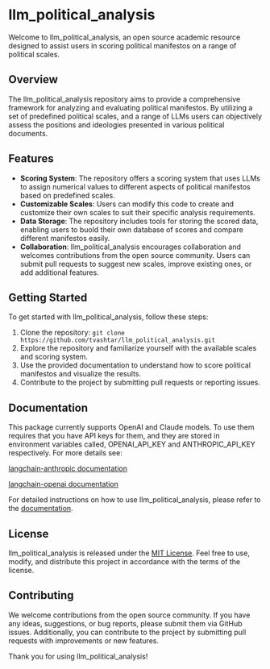 # llm_political_analysis

Welcome to llm_political_analysis, an open source academic resource designed to assist users in scoring political manifestos on a range of political scales.

## Overview

The llm_political_analysis repository aims to provide a comprehensive framework for analyzing and evaluating political manifestos. By utilizing a set of predefined political scales, and a range of LLMs users can objectively assess the positions and ideologies presented in various political documents.

## Features

- **Scoring System**: The repository offers a scoring system that uses LLMs to assign numerical values to different aspects of political manifestos based on predefined scales.
- **Customizable Scales**: Users can modify this code to create and customize their own scales to suit their specific analysis requirements.
- **Data Storage**: The repository includes tools for storing the scored data, enabling users to buold their own database of scores and compare different manifestos easily.
- **Collaboration**: llm_political_analysis encourages collaboration and welcomes contributions from the open source community. Users can submit pull requests to suggest new scales, improve existing ones, or add additional features.

## Getting Started

To get started with llm_political_analysis, follow these steps:

1. Clone the repository: `git clone https://github.com/tvashtar/llm_political_analysis.git`
2. Explore the repository and familiarize yourself with the available scales and scoring system.
3. Use the provided documentation to understand how to score political manifestos and visualize the results.
4. Contribute to the project by submitting pull requests or reporting issues.

## Documentation

This package currently supports OpenAI and Claude models. To use them requires that you have API keys for them, and they are stored in 
environment variables called, OPENAI_API_KEY and ANTHROPIC_API_KEY respectively. For more details see: 

[langchain-anthropic documentation](https://python.langchain.com/v0.2/docs/integrations/chat/anthropic/)

[langchain-openai documentation](https://python.langchain.com/v0.2/docs/integrations/chat/openai/)

For detailed instructions on how to use llm_political_analysis, please refer to the [documentation](https://github.com/tvashtar/llm_political_analysis/wiki).

## License

llm_political_analysis is released under the [MIT License](https://opensource.org/licenses/MIT). Feel free to use, modify, and distribute this project in accordance with the terms of the license.

## Contributing

We welcome contributions from the open source community. If you have any ideas, suggestions, or bug reports, please submit them via GitHub issues. Additionally, you can contribute to the project by submitting pull requests with improvements or new features.


Thank you for using llm_political_analysis!

